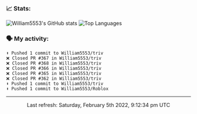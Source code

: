 ### 📈 Stats:
![William5553's GitHub stats](https://github-readme-stats.vercel.app/api?username=william5553&show_icons=true)
![Top Languages](https://github-readme-stats.vercel.app/api/top-langs/?username=william5553&langs_count=10&layout=compact)

### 🗣 My activity:
```
⬆️ Pushed 1 commit to William5553/triv
❌ Closed PR #367 in William5553/triv
❌ Closed PR #368 in William5553/triv
❌ Closed PR #366 in William5553/triv
❌ Closed PR #365 in William5553/triv
❌ Closed PR #362 in William5553/triv
⬆️ Pushed 1 commit to William5553/triv
⬆️ Pushed 1 commit to William5553/Roblox
```

------------
<p align="center">Last refresh: Saturday, February 5th 2022, 9:12:34 pm UTC</p>
